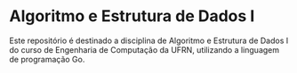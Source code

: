 # Algoritmo e Estrutura de Dados I
Este repositório é destinado a disciplina de Algoritmo e Estrutura de Dados I do curso de Engenharia de Computação da UFRN, utilizando a linguagem de programação Go.

